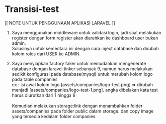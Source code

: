 # Transisi-test

[[ NOTE UNTUK PENGGUNAAN APLIKASI LARAVEL ]]

1. Saya menggunakan middleware untuk validasi login, jadi saat melakukan register dengan form register akan diarahkan ke dashboard user bukan admin.<br/>
   Solusinya untuk sementara ini dengan cara inject database dan dirubah kolom roles dari USER ke ADMIN.

2. Saya menyiapkan factory faker untuk memudahkan mengenerate database dengan laravel tinker sebanyak 9, namun harus melakukan sedikit konfigurasi pada database(mysql) untuk merubah kolom logo pada table companies <br/>
   ex : isi awal kolom logo [assets/companies/logo-test.png] => dirubah menjadi [assets/companies/logo-test-1.png]. angka dibelakan kata test harus diurutkan dari 1 hingga 9
   <br/><br/>
   Kemudian melakukan storage:link dengan menambahkan folder assets/companies pada folder public dalam storage. dan copy image yang tersedia kedalam folder companies
